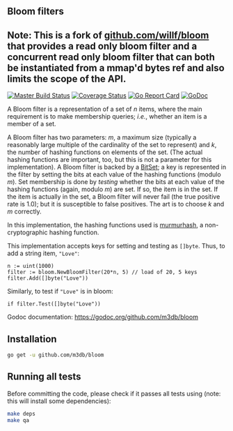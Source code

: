 Bloom filters
-------------

## Note: This is a fork of [github.com/willf/bloom](http://github.com/willf/bloom) that provides a read only bloom filter and a concurrent read only bloom filter that can both be instantiated from a mmap'd bytes ref and also limits the scope of the API.

[![Master Build Status](https://secure.travis-ci.org/m3db/bloom.png?branch=master)](https://travis-ci.org/m3db/bloom?branch=master)
[![Coverage Status](https://coveralls.io/repos/github/m3db/bloom/badge.svg?branch=master)](https://coveralls.io/github/m3db/bloom?branch=master)
[![Go Report Card](https://goreportcard.com/badge/github.com/m3db/bloom)](https://goreportcard.com/report/github.com/m3db/bloom)
[![GoDoc](https://godoc.org/github.com/m3db/bloom?status.svg)](http://godoc.org/github.com/m3db/bloom)

A Bloom filter is a representation of a set of _n_ items, where the main
requirement is to make membership queries; _i.e._, whether an item is a
member of a set.

A Bloom filter has two parameters: _m_, a maximum size (typically a reasonably large multiple of the cardinality of the set to represent) and _k_, the number of hashing functions on elements of the set. (The actual hashing functions are important, too, but this is not a parameter for this implementation). A Bloom filter is backed by a [BitSet](http://github.com/m3db/bitset); a key is represented in the filter by setting the bits at each value of the  hashing functions (modulo _m_). Set membership is done by _testing_ whether the bits at each value of the hashing functions (again, modulo _m_) are set. If so, the item is in the set. If the item is actually in the set, a Bloom filter will never fail (the true positive rate is 1.0); but it is susceptible to false positives. The art is to choose _k_ and _m_ correctly.

In this implementation, the hashing functions used is [murmurhash](http://github.com/spaolacci/murmur3), a non-cryptographic hashing function.

This implementation accepts keys for setting and testing as `[]byte`. Thus, to
add a string item, `"Love"`:

    n := uint(1000)
    filter := bloom.NewBloomFilter(20*n, 5) // load of 20, 5 keys
    filter.Add([]byte("Love"))

Similarly, to test if `"Love"` is in bloom:

    if filter.Test([]byte("Love"))

Godoc documentation: https://godoc.org/github.com/m3db/bloom

## Installation

```bash
go get -u github.com/m3db/bloom
```

## Running all tests

Before committing the code, please check if it passes all tests using (note: this will install some dependencies):
```bash
make deps
make qa
```
